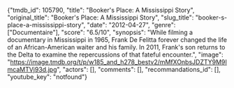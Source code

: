 {"tmdb_id": 105790, "title": "Booker's Place: A Mississippi Story", "original_title": "Booker's Place: A Mississippi Story", "slug_title": "booker-s-place-a-mississippi-story", "date": "2012-04-27", "genre": ["Documentaire"], "score": "6.5/10", "synopsis": "While filming a documentary in Mississippi in 1965, Frank De Felitta forever changed the life of an African-American waiter and his family. In 2011, Frank's son returns to the Delta to examine the repercussions of that fateful encounter.", "image": "https://image.tmdb.org/t/p/w185_and_h278_bestv2/mMfXOnbsJDZTY9M9ImcaMTVj93d.jpg", "actors": [], "comments": [], "recommandations_id": [], "youtube_key": "notfound"}